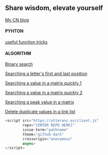 ## Share wisdom, elevate yourself
[My CN blog](https://blog.csdn.net/ghostyusheng)

#### PYHTON
[useful function tricks](./tricks/py_func_tricks)

#### ALGORITHM
[Binary search](./algorithm/string/binary_search.md)

[Searching a letter's first and last position](./algorithm/string/search_first_last_letter.md)

[Searching a value in a matrix quickly 1](./algorithm/matrix/quick_search_exist.md)

[Searching a value in a matrix quickly 2](./algorithm/matrix/quick_search_exist2.md)

[Searching a peak value in a matrix](./algorithm/matrix/quick_search_peak.md)

[Delete duplicate values in a link list](./algorithm/list/delete_duplicate.md)

```js
<script src="https://utteranc.es/client.js"
        repo="[ENTER REPO HERE]"
        issue-term="pathname"
        theme="github-dark"
        crossorigin="anonymous"
        async>
</script>
```
